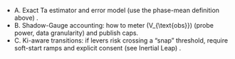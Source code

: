 - A. Exact Ta estimator and error model (use the phase-mean definition above) .  
- B. Shadow-Gauge accounting: how to meter \(V_{\text{obs}}\) (probe power, data granularity) and publish caps.  
- C. Ki-aware transitions: if levers risk crossing a “snap” threshold, require soft-start ramps and explicit consent (see Inertial Leap) .
